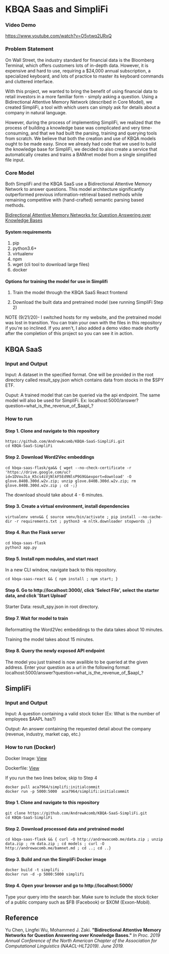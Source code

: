 # KBQA Saas and SimpliFi #

### Video Demo
https://www.youtube.com/watch?v=O5vtwq2URxQ



### Problem Statement

On Wall Street, the industry standard for financial data is the Bloomberg Terminal, which offers customers lots of in-depth data. However, it is expensive and hard to use, requiring a $24,000 annual subscription, a specialized keyboard, and lots of practice to master its keyboard commands and cluttered interface. 

With this project, we wanted to bring the benefit of using financial data to retail investors in a more familiar form - simply asking a question. Using a Bidirectional Attentive Memory Network (described in Core Model), we created SimpliFi, a tool with which users can simply ask for details about a company in natural language.

However, during the process of implementing SimpliFi, we realized that the process of building a knowledge base was complicated and very time-consuming, and that we had built the parsing, training and querying tools from scratch. We believe that both the creation and use of KBQA models ought to be made easy. Since we already had code that we used to build the knowledge base for SimpliFi, we decided to also create a service that automatically creates and trains a BAMnet model from a single simplified file input. 

### Core Model

Both SimpliFi and the KBQA SaaS use a Bidirectional Attentive Memory Network to answer questions. This model architecture significantly outperformed previous information-retrieval based methods while remaining competitive with (hand-crafted) semantic parsing based methods.

[Bidirectional Attentive Memory Networks for Question Answering over Knowledge Bases](https://arxiv.org/abs/1903.02188)

#### System requirements

1. pip
2. python3.6+
3. virtualenv
3. npm
4. wget (cli tool to download large files)
5. docker


#### Options for training the model for use in Simplifi

1. Train the model through the KBQA SaaS React frontend

2. Download the built data and pretrained model (see running SimpliFi Step 2)


NOTE (9/21/20)- I switched hosts for my website, and the pretrained model was lost in transition. You can train your own with the files in this repository if you're so inclined. If you aren't, I also added a demo video made shortly after the completion of this project so you can see it in action.


## KBQA SaaS

### Input and Output

Input: A dataset in the specified format. One will be provided in the root directory called result_spy.json which contains data from stocks in the $SPY ETF.

Ouput: A trained model that can be queried via the api endpoint. The same model will also be used for SimpliFi.
Ex: localhost:5000/answer?question=what_is_the_revenue_of_$aapl_? 


### How to run 

#### Step 1. Clone and navigate to this repository

```
https://github.com/AndrewAcomb/KBQA-SaaS-SimpliFi.git
cd KBQA-SaaS-SimpliFi
```

#### Step 2. Download Word2Vec embeddings

```
cd kbqa-saas-flask/qa&& { wget --no-check-certificate -r 'https://drive.google.com/uc?id=1DVouJLo_K5cs4iVjNlkF5Ed9NlsP9G9G&export=download' -O glove.840B.300d.w2v.zip; unzip glove.840B.300d.w2v.zip; rm glove.840B.300d.w2v.zip ; cd -;}
```

The download should take about 4 - 6 minutes.

#### Step 3. Create a virtual environment, install dependencies

```
virtualenv venv&& { source venv/bin/activate ; pip install --no-cache-dir -r requirements.txt ; python3 -m nltk.downloader stopwords ;}
```

#### Step 4. Run the Flask server
```
cd kbqa-saas-flask
python3 app.py
```

#### Step 5. Install npm modules, and start react

In a new CLI window, navigate back to this repository.
```
cd kbqa-saas-react && { npm install ; npm start; }
```

#### Step 6. Go to http://localhost:3000/, click 'Select File', select the starter data, and click 'Start Upload'

Starter Data: result_spy.json in root directory.

#### Step 7. Wait for model to train

Reformatting the Word2Vec embeddings to the data takes about 10 minutes.

Training the model takes about 15 minutes.

#### Step 8. Query the newly exposed API endpoint

The model you just trained is now availible to be queried at the given address.
Enter your question as a url in the following format: localhost:5000/answer?question=what_is_the_revenue_of_$aapl_? 


## SimpliFi

### Input and Output

Input: A question containing a valid stock ticker (Ex: What is the number of employees $AAPL has?)

Output: An answer containing the requested detail about the company (revenue, industry, market cap, etc.)


### How to run (Docker)

Docker Image: [View](https://hub.docker.com/r/aca7964/simplifi)

Dockerfile: [View](https://github.com/AndrewAcomb/KBQA-SaaS-SimpliFi/blob/master/Dockerfile)

If you run the two lines below, skip to Step 4
```
docker pull aca7964/simplifi:initialcommit
docker run -p 5000:5000  aca7964/simplifi:initialcommit
```

#### Step 1. Clone and navigate to this repository

```
git clone https://github.com/AndrewAcomb/KBQA-SaaS-SimpliFi.git
cd KBQA-SaaS-SimpliFi
```

#### Step 2. Download processed data and pretrained model

```
cd kbqa-saas-flask && { curl -O http://andrewacomb.me/data.zip ; unzip data.zip ; rm data.zip ; cd models ; curl -O http://andrewacomb.me/bamnet.md ; cd ..; cd ..}
```

#### Step 3. Build and run the SimpliFi Docker image

```
docker build -t simplifi .
docker run -d -p 5000:5000 simplifi
```

#### Step 4. Open your browser and go to http://localhost:5000/

Type your query into the search bar. Make sure to include the stock ticker of a public company such as $FB (Facebook) or $XOM (Exxon-Mobil).




## Reference

Yu Chen, Lingfei Wu, Mohammed J. Zaki. **"Bidirectional Attentive Memory Networks for Question Answering over Knowledge Bases."** *In Proc. 2019 Annual Conference of the North American Chapter of the Association for Computational Linguistics (NAACL-HLT2019). June 2019.*
